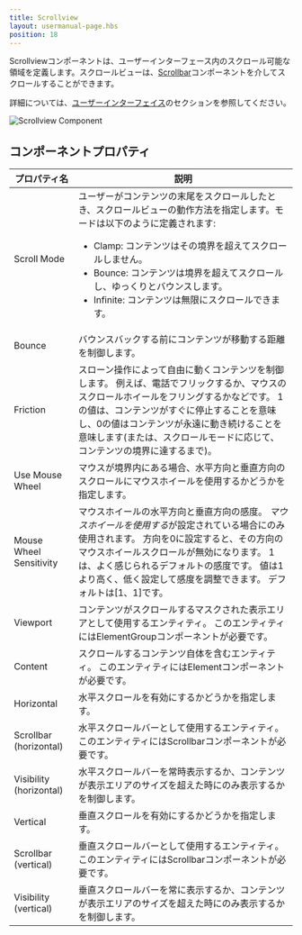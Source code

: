 ```yaml
---
title: Scrollview
layout: usermanual-page.hbs
position: 18
---
```


Scrollviewコンポーネントは、ユーザーインターフェース内のスクロール可能な領域を定義します。スクロールビューは、[Scrollbar][1]コンポーネントを介してスクロールすることができます。

詳細については、[ユーザーインターフェイス][2]のセクションを参照してください。

![Scrollview Component][3]

## コンポーネントプロパティ

| プロパティ名                | 説明 |
|-------------------------|-------------|
| Scroll Mode             | ユーザーがコンテンツの末尾をスクロールしたとき、スクロールビューの動作方法を指定します。モードは以下のように定義されます:<ul><li>Clamp: コンテンツはその境界を超えてスクロールしません。</li><li>Bounce: コンテンツは境界を超えてスクロールし、ゆっくりとバウンスします。</li><li>Infinite: コンテンツは無限にスクロールできます。</li></ul> |
| Bounce                  | バウンスバックする前にコンテンツが移動する距離を制御します。 |
| Friction                | スローン操作によって自由に動くコンテンツを制御します。 例えば、電話でフリックするか、マウスのスクロールホイールをフリングするかなどです。 1の値は、コンテンツがすぐに停止することを意味し、0の値はコンテンツが永遠に動き続けることを意味します(または、スクロールモードに応じて、コンテンツの境界に達するまで)。 |
| Use Mouse Wheel         | マウスが境界内にある場合、水平方向と垂直方向のスクロールにマウスホイールを使用するかどうかを指定します。 |
| Mouse Wheel Sensitivity | マウスホイールの水平方向と垂直方向の感度。 *マウスホイールを使用する*が設定されている場合にのみ使用されます。 方向を0に設定すると、その方向のマウスホイールスクロールが無効になります。 1は、よく感じられるデフォルトの感度です。 値は1より高く、低く設定して感度を調整できます。 デフォルトは[1、1]です。 |
| Viewport                | コンテンツがスクロールするマスクされた表示エリアとして使用するエンティティ。 このエンティティにはElementGroupコンポーネントが必要です。 |
| Content                 | スクロールするコンテンツ自体を含むエンティティ。 このエンティティにはElementコンポーネントが必要です。 |
| Horizontal              | 水平スクロールを有効にするかどうかを指定します。 |
| Scrollbar (horizontal)  | 水平スクロールバーとして使用するエンティティ。 このエンティティにはScrollbarコンポーネントが必要です。 |
| Visibility (horizontal) | 水平スクロールバーを常時表示するか、コンテンツが表示エリアのサイズを超えた時にのみ表示するかを制御します。 |
| Vertical                | 垂直スクロールを有効にするかどうかを指定します。 |
| Scrollbar (vertical)    | 垂直スクロールバーとして使用するエンティティ。 このエンティティにはScrollbarコンポーネントが必要です。 |
| Visibility (vertical)   | 垂直スクロールバーを常に表示するか、コンテンツが表示エリアのサイズを超えた時にのみ表示するかを制御します。 |

[1]: /user-manual/packs/components/scrollbar
[2]: /user-manual/user-interface
[3]: /images/user-manual/scenes/components/component-scrollview.png
